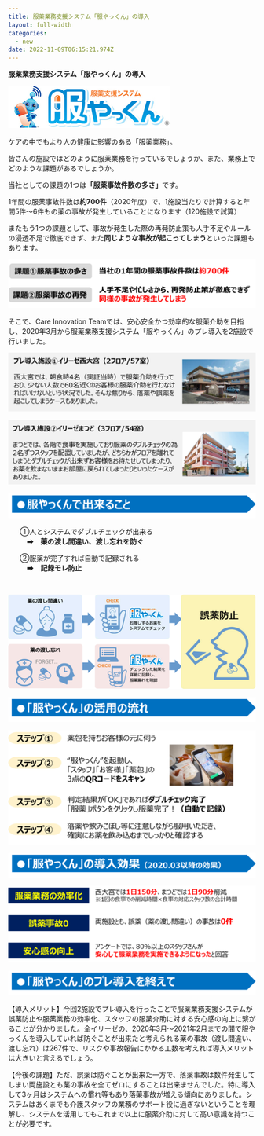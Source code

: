 ```yaml
---
title: 服薬業務支援システム「服やっくん」の導入
layout: full-width
categories:
  - new
date: 2022-11-09T06:15:21.974Z
---
```

<b>服薬業務支援システム「服やっくん」の導入</b>

<!--StartFragment-->

<div class="flex flex-wrap justify-center">

<img src="/images/1629161442.png" class="max-w-full  h-auto" alt="..." />

</div>

<!--EndFragment-->

<span class="text-xs">ケアの中でもより人の健康に影響のある「服薬業務」。</span>

<span class="text-xs">皆さんの施設ではどのように服薬業務を行っているでしょうか、また、業務上でどのような課題があるでしょうか。</span>

<span class="text-xs">当社としての課題の1つは<strong>「服薬事故件数の多さ」</strong>です。</span>

<span class="text-xs">1年間の服薬事故件数は<strong>約700件</strong>（2020年度）で、1施設当たりで計算すると年間5件～6件もの薬の事故が発生していることになります（120施設で試算）</span></p><p><span class="text-xs">またもう1つの課題として、事故が発生した際の再発防止策も人手不足やルールの浸透不足で徹底できず、また<strong>同じような事故が起こってしまう</strong>といった課題もあります。</span>



![](/images/1629161490.png)

<span class="text-xs">そこで、Care Innovation Teamでは、安心安全かつ効率的な服薬介助を目指し、2020年3月から服薬業務支援システム「服やっくん」のプレ導入を2施設で行いました。</span>

![](/images/1629161575.png)

![](/images/1629161596.png)

![](/images/1629262202.png)

<div class="border-2 border-black text-xs rounded-md  p-2 "><ul class="list-disc list-inside "><P>①人とシステムでダブルチェックが出来る<br>   　➡　<span class="text-xm text-red-600"><strong>薬の渡し間違い、渡し忘れを防ぐ</strong></span>

➁服薬が完了すれば自動で記録される<span class="text-xm text-red-600 "><br>   　➡　<span class="text-xm text-red-600 font-bold"><strong>記録モレ防止</strong></span></span></span></div></p> </ul><br>

![](/images/1629161832-1-.png)

![](/images/1629202111.png)

![](/images/1629161917.png)

![](/images/1629202118.png)

![](/images/1629162256.png)

![](/images/1629202128.png)

<span class="text-xs"><p>【導入メリット】今回2施設でプレ導入を行ったことで服薬業務支援システムが誤薬防止や服薬業務の効率化、スタッフの服薬介助に対する安心感の向上に繋がることが分かりました。全イリーゼの、2020年3月～2021年2月までの間で服やっくんを導入していれば防ぐことが出来たと考えられる薬の事故（渡し間違い、渡し忘れ）は267件で、リスクや事故報告にかかる工数を考えれば導入メリットは大きいと言えるでしょう。<p></span>

<span class="text-xs"><p>【今後の課題】ただ、誤薬は防ぐことが出来た一方で、落薬事故は数件発生してしまい両施設とも薬の事故を全てゼロにすることは出来ませんでした。特に導入して3ヶ月はシステムへの慣れ等もあり落薬事故が増える傾向にありました。システムはあくまでも介護スタッフの業務のサポート役に過ぎないということを理解し、システムを活用してもこれまで以上に服薬介助に対して高い意識を持つことが必要です。</span></p></div>